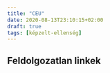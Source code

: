 ```yaml
---
title: "CEU"
date: 2020-08-13T23:10:15+02:00
draft: true
tags: [képzelt-ellenség]
---
```


## Feldolgozatlan linkek
